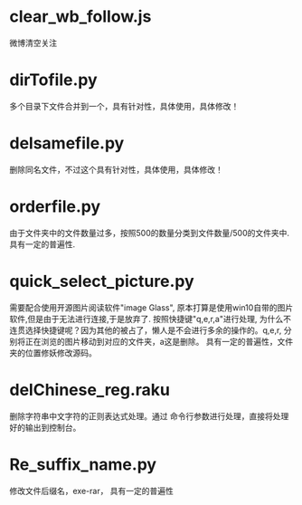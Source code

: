 # clear_wb_follow.js
微博清空关注

# dirTofile.py
多个目录下文件合并到一个，具有针对性，具体使用，具体修改！

# delsamefile.py
删除同名文件，不过这个具有针对性，具体使用，具体修改！

# orderfile.py
由于文件夹中的文件数量过多，按照500的数量分类到文件数量/500的文件夹中. 具有一定的普遍性.

# quick_select_picture.py
需要配合使用开源图片阅读软件"image Glass", 原本打算是使用win10自带的图片软件,但是由于无法进行连接,于是放弃了. 按照快捷键"q,e,r,a"进行处理, 为什么不连贯选择快捷键呢？因为其他的被占了，懒人是不会进行多余的操作的。q,e,r, 分别将正在浏览的图片移动到对应的文件夹，a这是删除。 具有一定的普遍性，文件夹的位置修妖修改源码。

# delChinese_reg.raku
删除字符串中文字符的正则表达式处理。通过 命令行参数进行处理，直接将处理好的输出到控制台。

# Re_suffix_name.py
修改文件后缀名，exe-rar， 具有一定的普遍性